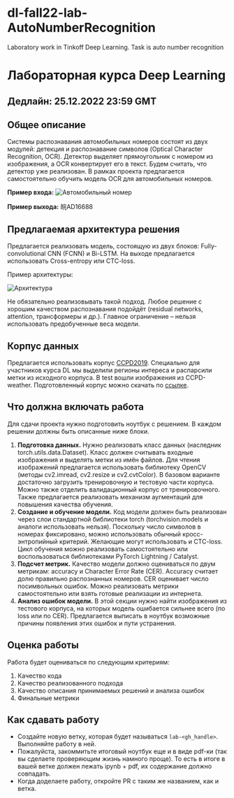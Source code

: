 # dl-fall22-lab-AutoNumberRecognition
Laboratory work in Tinkoff Deep Learning. Task is auto number recognition
# Лабораторная курса Deep Learning

## Дедлайн: 25.12.2022 23:59 GMT

## Общее описание
Системы распознавания автомобильных номеров состоят из двух модулей: детекция и распознавание символов (Optical Character Recognition, OCR). Детектор выделяет прямоугольник с номером из изображения, а OCR конвертирует его в текст. Будем считать, что детектор уже реализован. В рамках проекта предлагается самостоятельно обучить модель OCR для автомобильных номеров.

**Пример входа:** 
![Автомобильный номер](https://algocode.ru/files/course_dlfall22/number.png)

**Пример выхода:** 皖AD16688

## Предлагаемая архитектура решения
Предлагается реализовать модель, состоящую из двух блоков: Fully-convolutional CNN (FCNN) и Bi-LSTM. На выходе предлагается использовать Cross-entropy или CTC-loss. 

Пример архитектуры:

![Архитектура](https://algocode.ru/files/course_dlfall22/architecture.png)

Не обязательно реализовывать такой подход. Любое решение с хорошим качеством распознавания подойдёт (residual networks, attention, трансформеры и др.). Главное ограничение – нельзя использовать предобученные веса модели.

## Корпус данных
Предлагается использовать корпус [CCPD2019](https://github.com/detectRecog/CCPD). Специально для участников курса DL мы выделили регионы интереса и распарсили метки из исходного корпуса. В test вошли изображения из CCPD-weather. Подготовленный корпус можно скачать по [ссылке](https://disk.yandex.ru/d/adjYzzNayB1pag).

## Что должна включать работа
Для сдачи проекта нужно подготовить ноутбук с решением. В каждом решении должны быть описанные ниже блоки.
1. **Подготовка данных.** Нужно реализовать класс данных (наследник torch.utils.data.Dataset). Класс должен считывать входные изображения и выделять метки из имён файлов. Для чтения изображений предлагается использовать библиотеку OpenCV (методы cv2.imread, cv2.resize и cv2.cvtColor). В базовом варианте достаточно загрузить тренировочную и тестовую части корпуса. Можно также отделить валидационный корпус от тренировочного. Также предлагается реализовать механизм аугментаций для повышения качества обучения.
2. **Создание и обучение модели.** Код модели должен быть реализован через слои стандартной библиотеки torch (torchvision.models и аналоги использовать нельзя). Поскольку число символов в номерах фиксировано, можно использовать обычный кросс-энтропийный критерий. Желающие могут использовать и CTC-loss. Цикл обучения можно реализовать самостоятельно или воспользоваться библиотеками PyTorch Lightning / Catalyst.
3. **Подсчет метрик.** Качество модели должно оцениваться по двум метрикам: accuracy и Character Error Rate (CER). Accuracy считает долю правильно распознанных номеров. CER оценивает число посимвольных ошибок. Можно реализовать метрики самостоятельно или взять готовые реализации из интернета.
4. **Анализ ошибок модели.** В этой секции нужно найти изображения из тестового корпуса, на которых модель ошибается сильнее всего (по loss или по CER). Предлагается выписать в ноутбук возможные причины появления этих ошибок и пути устранения.

## Оценка работы
Работа будет оцениваться по следующим критериям:
1. Качество кода
2. Качество реализованного подхода
3. Качество описания принимаемых решений и анализа ошибок
4. Финальные метрики

## Как сдавать работу
- Создайте новую ветку, которая будет называться `lab-<gh_handle>`. Выполняйте работу в ней.
- Пожалуйста, закоммитьте итоговый ноутбук еще и в виде pdf-ки (так вы сделаете проверяющим жизнь намного проще). То есть в итоге в вашей ветке должен лежать ipynb + pdf, их содержание должно совпадать.
- Когда доделаете работу, откройте PR с таким же названием, как и ветка.
